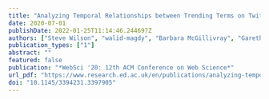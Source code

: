```yaml
---
title: "Analyzing Temporal Relationships between Trending Terms on Twitter and Urban Dictionary Activity"
date: 2020-07-01
publishDate: 2022-01-25T11:14:46.244697Z
authors: ["Steve Wilson", "walid-magdy", "Barbara McGillivray", "Gareth Tyson"]
publication_types: ["1"]
abstract: ""
featured: false
publication: "*WebSci '20: 12th ACM Conference on Web Science*"
url_pdf: "https://www.research.ed.ac.uk/en/publications/analyzing-temporal-relationships-between-trending-terms-on-twitte"
doi: "10.1145/3394231.3397905"
---
```


